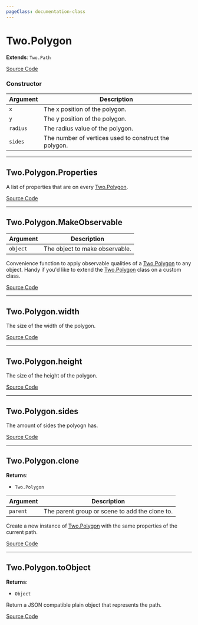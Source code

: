 ```yaml
---
pageClass: documentation-class
---
```


# Two.Polygon


<div class="extends">

__Extends__: `Two.Path`

</div>





<div class="meta">

  [Source Code](https://github.com/jonobr1/two.js/blob/dev/src/shapes/polygon.js#L11)

</div>



### Constructor


| Argument | Description |
| ---- | ----------- |
|  `x`  | The x position of the polygon. |
|  `y`  | The y position of the polygon. |
|  `radius`  | The radius value of the polygon. |
|  `sides`  | The number of vertices used to construct the polygon. |



---

<div class="static member ">

## Two.Polygon.Properties








<div class="properties">

A list of properties that are on every [Two.Polygon](/documentation/polygon).

</div>








<div class="meta">

  [Source Code](https://github.com/jonobr1/two.js/blob/dev/src/shapes/polygon.js#L66)

</div>






</div>



---

<div class="static function ">

## Two.Polygon.MakeObservable










<div class="params">

| Argument | Description |
| ---- | ----------- |
|  `object`  | The object to make observable. |
</div>




<div class="description">

Convenience function to apply observable qualities of a [Two.Polygon](/documentation/polygon) to any object. Handy if you'd like to extend the [Two.Polygon](/documentation/polygon) class on a custom class.

</div>



<div class="meta">

  [Source Code](https://github.com/jonobr1/two.js/blob/dev/src/shapes/polygon.js#L72)

</div>






</div>



---

<div class="instance member ">

## Two.Polygon.width








<div class="properties">

The size of the width of the polygon.

</div>








<div class="meta">

  [Source Code](https://github.com/jonobr1/two.js/blob/dev/src/shapes/polygon.js#L29)

</div>






</div>



---

<div class="instance member ">

## Two.Polygon.height








<div class="properties">

The size of the height of the polygon.

</div>








<div class="meta">

  [Source Code](https://github.com/jonobr1/two.js/blob/dev/src/shapes/polygon.js#L37)

</div>






</div>



---

<div class="instance member ">

## Two.Polygon.sides








<div class="properties">

The amount of sides the polyogn has.

</div>








<div class="meta">

  [Source Code](https://github.com/jonobr1/two.js/blob/dev/src/shapes/polygon.js#L45)

</div>






</div>



---

<div class="instance function ">

## Two.Polygon.clone




<div class="returns">

__Returns__:



+ `Two.Polygon`




</div>







<div class="params">

| Argument | Description |
| ---- | ----------- |
|  `parent`  | The parent group or scene to add the clone to. |
</div>




<div class="description">

Create a new instance of [Two.Polygon](/documentation/polygon) with the same properties of the current path.

</div>



<div class="meta">

  [Source Code](https://github.com/jonobr1/two.js/blob/dev/src/shapes/polygon.js#L189)

</div>






</div>



---

<div class="instance function ">

## Two.Polygon.toObject




<div class="returns">

__Returns__:



+ `Object`




</div>










<div class="description">

Return a JSON compatible plain object that represents the path.

</div>



<div class="meta">

  [Source Code](https://github.com/jonobr1/two.js/blob/dev/src/shapes/polygon.js#L222)

</div>






</div>


